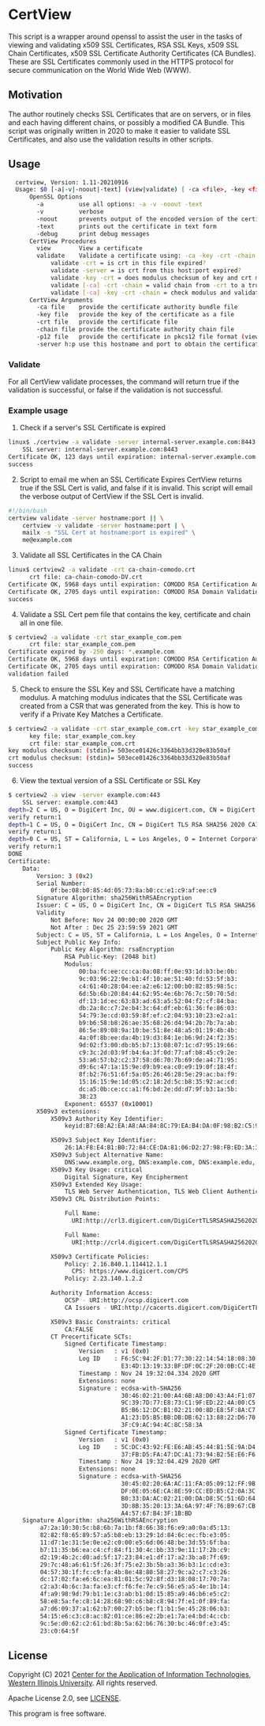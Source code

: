 # CertView
This script is a wrapper around openssl to assist the user in the tasks of viewing and validating x509 SSL Certificates, RSA SSL Keys, x509 SSL Chain Certificates, x509 SSL Certificate Authority Certificates (CA Bundles). These are SSL Certificates commonly used in the HTTPS protocol for secure communication on the World Wide Web (WWW).

## Motivation
The author routinely checks SSL Certificates that are on servers, or in files and each having different chains, or possibly a modified CA Bundle. This script was originally written in 2020 to make it easier to validate SSL Certificates, and also use the validation results in other scripts.

## Usage
```bash
  certview, Version: 1.11-20210916
  Usage: $0 [-a|-v|-noout|-text] (view|validate) [ -ca <file>, -key <file>, -crt <file>, -chain <file>, -p12 <file>, -server <hostname[:port]> ]
      OpenSSL Options
        -a          use all options: -a -v -noout -text
        -v          verbose
        -noout      prevents output of the encoded version of the certificate
        -text       prints out the certificate in text form
        -debug      print debug messages
      CertView Procedures
        view        View a certificate
        validate    Validate a certificate using: -ca -key -crt -chain -server
            validate -crt = is crt in this file expired?
            validate -server = is crt from this host:port expired?
            validate -key -crt = does modulus checksum of key and crt match?
            validate [-ca] -crt -chain = valid chain from -crt to a trusted CA?
            validate [-ca] -key -crt -chain = check modulus and validate chain
      CertView Arguments
        -ca file    provide the certificate authority bundle file
        -key file   provide the key of the certificate as a file
        -crt file   provide the certificate file
        -chain file provide the certificate authority chain file
        -p12 file   provide the certificate in pkcs12 file format (view only)
        -server h:p use this hostname and port to obtain the certificate
```

### Validate
For all CertView validate processes, the command will return true if the validation is successful, or false if the validation is not successful.

### Example usage
1. Check if a server's SSL Certificate is expired
```bash
linux$ ./certview -a validate -server internal-server.example.com:8443
    SSL server: internal-server.example.com:8443
Certificate OK, 123 days until expiration: internal-server.example.com
success

```
2. Script to email me when an SSL Certificate Expires
CertView returns true if the SSL Cert is valid, and false if it is invalid. This script will email the verbose output of CertView if the SSL Cert is invalid.
```bash
#!/bin/bash
certview validate -server hostname:port || \
    certview -v validate -server hostname:port | \
    mailx -s "SSL Cert at hostname:port is expired" \
    me@example.com
```
3. Validate all SSL Certificates in the CA Chain
```bash
linux$ certview2 -a validate -crt ca-chain-comodo.crt
      crt file: ca-chain-comodo-DV.crt
Certificate OK, 5968 days until expiration: COMODO RSA Certification Authority
Certificate OK, 2705 days until expiration: COMODO RSA Domain Validation Secure Server CA
success
```
4. Validate a SSL Cert pem file that contains the key, certificate and chain all in one file.
```bash
$ certview2 -a validate -crt star_example_com.pem
      crt file: star_example_com.pem
Certificate expired by -250 days: *.example.com
Certificate OK, 5968 days until expiration: COMODO RSA Certification Authority
Certificate OK, 2705 days until expiration: COMODO RSA Domain Validation Secure Server CA
validation failed
```
5. Check to ensure the SSL Key and SSL Certificate have a matching modulus.
A matching modulus indicates that the SSL Certificate was created from a CSR that was generated from the key. This is how to verify if a Private Key Matches a Certificate.
```bash
$ certview2 -a validate -crt star_example_com.crt -key star_example_com.key
      key file: star_example_com.key
      crt file: star_example_com.crt
key modulus checksum: (stdin)= 503ece01426c3364bb33d320e83b50af
crt modulus checksum: (stdin)= 503ece01426c3364bb33d320e83b50af
success
```
6. View the textual version of a SSL Certificate or SSL Key
```bash
$ certview2 -a view -server example.com:443
    SSL server: example.com:443
depth=2 C = US, O = DigiCert Inc, OU = www.digicert.com, CN = DigiCert Global Root CA
verify return:1
depth=1 C = US, O = DigiCert Inc, CN = DigiCert TLS RSA SHA256 2020 CA1
verify return:1
depth=0 C = US, ST = California, L = Los Angeles, O = Internet Corporation for Assigned Names and Numbers, CN = www.example.org
verify return:1
DONE
Certificate:
    Data:
        Version: 3 (0x2)
        Serial Number:
            0f:be:08:b0:85:4d:05:73:8a:b0:cc:e1:c9:af:ee:c9
        Signature Algorithm: sha256WithRSAEncryption
        Issuer: C = US, O = DigiCert Inc, CN = DigiCert TLS RSA SHA256 2020 CA1
        Validity
            Not Before: Nov 24 00:00:00 2020 GMT
            Not After : Dec 25 23:59:59 2021 GMT
        Subject: C = US, ST = California, L = Los Angeles, O = Internet Corporation for Assigned Names and Numbers, CN = www.example.org
        Subject Public Key Info:
            Public Key Algorithm: rsaEncryption
                RSA Public-Key: (2048 bit)
                Modulus:
                    00:ba:fc:ee:cc:ca:0a:08:ff:0e:93:1d:b3:be:0b:
                    9c:03:96:22:9e:b1:4f:10:ae:51:40:fd:53:5f:b3:
                    c4:61:40:28:04:ee:a2:e6:12:00:b0:82:85:98:5c:
                    6d:5b:6b:20:84:44:62:95:4e:6b:76:7c:50:70:5d:
                    df:13:1d:ec:63:83:ad:63:a5:52:04:f2:cf:84:ba:
                    db:2a:8c:c7:2e:b4:3c:64:df:eb:61:36:fe:86:03:
                    54:79:3e:cd:03:59:8f:ef:c2:04:93:10:23:e2:a1:
                    b9:b6:58:b8:26:ae:35:68:26:d4:94:2b:7b:7a:ab:
                    86:5e:89:08:9a:10:be:51:8e:48:a5:01:19:4b:4b:
                    4a:0f:8b:ee:da:4b:19:d3:84:1e:b6:9d:24:f2:35:
                    9d:02:f3:00:db:b5:b7:13:08:07:1c:d7:95:19:66:
                    c9:3c:2d:03:9f:b4:6a:3f:0d:77:af:b8:45:c9:2e:
                    53:a6:57:b2:c2:37:58:d6:70:7b:69:de:a4:71:95:
                    d9:6c:47:1a:15:9e:d9:b9:ea:c0:e9:19:0f:18:4f:
                    8f:b2:76:51:6f:5a:05:26:46:28:5e:29:ac:ba:f9:
                    15:16:15:9e:1d:05:c2:18:2d:5c:b8:35:92:ac:cd:
                    dc:a5:0b:ce:cc:a1:f6:bd:2e:dd:d7:9f:b3:1a:5b:
                    38:23
                Exponent: 65537 (0x10001)
        X509v3 extensions:
            X509v3 Authority Key Identifier: 
                keyid:B7:6B:A2:EA:A8:AA:84:8C:79:EA:B4:DA:0F:98:B2:C5:95:76:B9:F4

            X509v3 Subject Key Identifier: 
                26:1A:F8:E4:B1:B0:72:84:CE:DA:81:06:D2:27:98:FB:ED:3A:3D:17
            X509v3 Subject Alternative Name: 
                DNS:www.example.org, DNS:example.com, DNS:example.edu, DNS:example.net, DNS:example.org, DNS:www.example.com, DNS:www.example.edu, DNS:www.example.net
            X509v3 Key Usage: critical
                Digital Signature, Key Encipherment
            X509v3 Extended Key Usage: 
                TLS Web Server Authentication, TLS Web Client Authentication
            X509v3 CRL Distribution Points: 

                Full Name:
                  URI:http://crl3.digicert.com/DigiCertTLSRSASHA2562020CA1.crl

                Full Name:
                  URI:http://crl4.digicert.com/DigiCertTLSRSASHA2562020CA1.crl

            X509v3 Certificate Policies: 
                Policy: 2.16.840.1.114412.1.1
                  CPS: https://www.digicert.com/CPS
                Policy: 2.23.140.1.2.2

            Authority Information Access: 
                OCSP - URI:http://ocsp.digicert.com
                CA Issuers - URI:http://cacerts.digicert.com/DigiCertTLSRSASHA2562020CA1.crt

            X509v3 Basic Constraints: critical
                CA:FALSE
            CT Precertificate SCTs: 
                Signed Certificate Timestamp:
                    Version   : v1 (0x0)
                    Log ID    : F6:5C:94:2F:D1:77:30:22:14:54:18:08:30:94:56:8E:
                                E3:4D:13:19:33:BF:DF:0C:2F:20:0B:CC:4E:F1:64:E3
                    Timestamp : Nov 24 19:32:04.334 2020 GMT
                    Extensions: none
                    Signature : ecdsa-with-SHA256
                                30:46:02:21:00:A4:6B:A8:D0:43:A4:F1:07:32:2D:ED:
                                9C:39:7D:77:E8:73:C1:9F:ED:22:4A:00:C5:BE:9A:C9:
                                B5:B6:12:DC:B1:02:21:00:8D:E8:5F:8A:C7:52:CD:0D:
                                A1:23:D5:B5:BB:DB:DB:62:13:88:22:D6:70:EC:83:5E:
                                3F:C9:AC:94:4C:8C:58:3A
                Signed Certificate Timestamp:
                    Version   : v1 (0x0)
                    Log ID    : 5C:DC:43:92:FE:E6:AB:45:44:B1:5E:9A:D4:56:E6:10:
                                37:FB:D5:FA:47:DC:A1:73:94:B2:5E:E6:F6:C7:0E:CA
                    Timestamp : Nov 24 19:32:04.429 2020 GMT
                    Extensions: none
                    Signature : ecdsa-with-SHA256
                                30:45:02:20:6A:AC:11:FA:05:09:12:FF:9B:8E:89:30:
                                DF:0E:05:6E:CA:8E:59:CC:ED:B5:C2:0A:3C:33:34:A8:
                                B0:33:DA:AC:02:21:00:DA:D8:5C:51:6D:64:0A:A6:AA:
                                3D:8B:35:20:13:3A:6A:97:4F:76:B9:67:CB:BE:FC:CC:
                                A4:57:67:B4:3F:1B:BD
    Signature Algorithm: sha256WithRSAEncryption
         a7:2a:10:30:5c:b8:6b:7a:1b:f8:66:38:f6:e9:a0:0a:d5:13:
         82:82:f8:65:89:57:a5:b8:eb:13:29:1d:84:6c:ec:fb:e3:05:
         11:d7:1e:31:5e:0e:e2:c0:00:e5:6d:06:48:be:3d:55:6f:ba:
         b7:11:35:b6:ea:c4:cf:84:f1:30:4c:bb:33:9e:11:17:2b:c9:
         d2:19:4b:2c:d0:ad:5f:17:23:84:e1:df:17:a2:3b:a8:7f:69:
         29:7c:48:a6:61:5f:26:3f:75:e2:3b:5b:a3:36:b3:1c:cd:e3:
         04:57:30:1f:fc:c9:fa:4b:8e:48:80:58:27:9c:a2:c7:c3:26:
         dc:17:02:fa:e6:6c:ea:81:01:5c:92:8f:d3:18:08:17:70:7a:
         c2:a3:4b:6c:3a:fa:e3:cf:f6:fe:7e:c9:56:e5:a5:4e:1b:14:
         4f:a9:98:9d:79:b1:1e:c3:ab:b1:0d:15:85:a9:46:b6:e5:c2:
         58:e8:5a:fe:c8:14:28:68:90:c6:b8:c8:94:7f:e1:0f:89:fa:
         a7:d6:09:37:a1:62:b7:00:27:b5:be:f1:b1:5e:45:28:06:b3:
         54:15:e6:c3:c8:ac:82:01:ce:86:e2:2b:e1:7a:e4:bd:4c:cb:
         9c:5e:d0:62:c2:61:bd:8b:5a:62:b6:76:30:bc:46:0f:e3:45:
         23:c0:64:5f
```
  
## License

Copyright (C) 2021 [Center for the Application of Information Technologies](http://www.cait.org),
[Western Illinois University](http://www.wiu.edu). All rights reserved.

Apache License 2.0, see [LICENSE](https://www.apache.org/licenses/LICENSE-2.0).

This program is free software.
